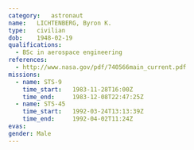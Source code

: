 ```yaml
---
category:	astronaut
name:	LICHTENBERG, Byron K.
type:	civilian
dob:	1948-02-19
qualifications:
  - BSc in aerospace engineering
references:
  - http://www.nasa.gov/pdf/740566main_current.pdf
missions:
  - name: STS-9
    time_start:   1983-11-28T16:00Z
    time_end:     1983-12-08T22:47:25Z
  - name: STS-45
    time_start:   1992-03-24T13:13:39Z
    time_end:     1992-04-02T11:24Z
evas:
gender:	Male
---
```

